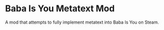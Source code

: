 # Baba Is You   Metatext Mod
A mod that attempts to fully implement metatext into Baba Is You on Steam.

